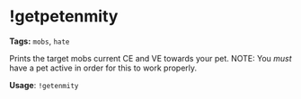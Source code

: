 # !getpetenmity

**Tags:** `mobs`, `hate`

Prints the target mobs current CE and VE towards your pet.
NOTE: You *must* have a pet active in order for this to work properly.

**Usage**: `!getenmity`

